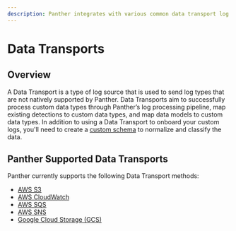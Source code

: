```yaml
---
description: Panther integrates with various common data transport log ingestion sources
---
```


# Data Transports

## Overview

A Data Transport is a type of log source that is used to send log types that are not natively supported by Panther. Data Transports aim to successfully process custom data types through Panther’s log processing pipeline, map existing detections to custom data types, and map data models to custom data types. In addition to using a Data Transport to onboard your custom logs, you'll need to create a [custom schema](../custom-log-types/) to normalize and classify the data.

## Panther Supported Data Transports

Panther currently supports the following Data Transport methods:

* [AWS S3](s3.md)
* [AWS CloudWatch](cwl-source.md)&#x20;
* [AWS SQS](sqs/)
* [AWS SNS](sqs/sns.md)
* [Google Cloud Storage (GCS)](https://docs.runpanther.io/data-onboarding/data-transports/gcs)
